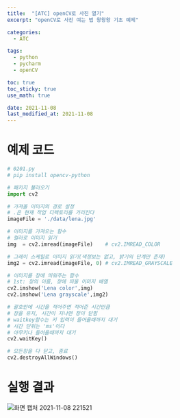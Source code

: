 ```yaml
---
title:  "[ATC] openCV로 사진 열기"
excerpt: "openCV로 사진 여는 법 왕왕왕 기초 예제"

categories:
  - ATC

tags:
  - python
  - pycharm
  - openCV

toc: true
toc_sticky: true
use_math: true

date: 2021-11-08
last_modified_at: 2021-11-08
---
```


# 예제 코드

```py
# 0201.py
# pip install opencv-python

# 패키지 불러오기
import cv2

# 가져올 이미지의 경로 설정
# .은 현재 작업 디렉토리를 가리킨다
imageFile = './data/lena.jpg'

# 이미지를 가져오는 함수
# 컬러로 이미지 읽기
img  = cv2.imread(imageFile)    # cv2.IMREAD_COLOR

# 그레이 스케일로 이미지 읽기(색정보는 없고, 밝기의 단계만 존재)
img2 = cv2.imread(imageFile, 0) # cv2.IMREAD_GRAYSCALE

# 이미지를 창에 띄워주는 함수
# 1st: 창의 이름, 창에 띄울 이미지 배열
cv2.imshow('Lena color',img)
cv2.imshow('Lena grayscale',img2)

# 괄호안에 시간을 적어주면 적어준 시간만큼
# 창을 유지, 시간이 지나면 창이 닫힘
# waitkey함수는 키 입력이 들어올때까지 대기
# 시간 단위는 'ms'이다
# 아무키나 들어올때까지 대기
cv2.waitKey()

# 모든창을 다 닫고, 종료
cv2.destroyAllWindows()
```

# 실행 결과

![화면 캡처 2021-11-08 221521](https://user-images.githubusercontent.com/91586956/140748421-2a3cdf1d-ce65-4fc8-bbd0-7868a89d20f6.jpg)


